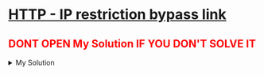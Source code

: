 # [HTTP - IP restriction bypass link](https://www.root-me.org/en/Challenges/Web-Server/HTTP-User-agent)

## <span style="color:red;">DONT OPEN My Solution IF YOU DON'T SOLVE IT</span>

<details>
<summary>My Solution</summary>

<br>
1. Open with burp proxy
<br><br>
2.Change User-Agent : admin

![Alt text](image.png)

3. ❌ ❌ ❌ key ❌ ❌ ❌

    <details>
    <summary>Spoiler warning</summary>

        KEY : rr$Li9%L34qd1AAe27
    
    </details>

</details>        